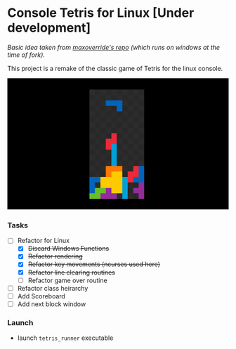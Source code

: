 # Console Tetris for Linux [Under development]

*Basic idea taken from [maxoverride's repo](https://github.com/maxoverride/tetris_console) (which runs on windows at the time of fork).*

This project is a remake of the classic game of Tetris for the linux console.

![Screengrab of the game](Sample_1.png)

### Tasks

- [ ] Refactor for Linux
	- [x] ~~Discard Windows Functions~~
	- [x] ~~Refactor rendering~~
	- [x] ~~Refactor key movements (ncurses used here)~~
	- [x] ~~Refactor line clearing routines~~
	- [ ] Refactor game over routine
- [ ] Refactor class heirarchy
- [ ] Add Scoreboard
- [ ] Add next block window

### Launch

- launch `tetris_runner` executable

<!-- All constant values and look up tables are in the `gameconstants.h` header file. More specifically, it contains a 2D integer array `BlockMatrix` which stores all Tetris blocks, each orientation of each block taking 4x4 locations.

In other words, each block can have **4 orientations**, and there are **7 different types of blocks** in Tetris. `BlockMatrix` is a *(4x7)x(4x4)* 2D array.

The header file `gameresources.h` contains definitions of classes, the objects of which will be used in the main game; namely:
- `GameBoard`
- `TetBlock`

The class `GameBoard` contains all the class variables and methods that are required to print and erase the board on the console screen. It stores the board information as a 2D array.

Update: variables and methods have been added to `GameBoard` for **slashing out** filled rows of the board.
The class `TetBlock` contains all the class variables and methods that are required to:

- **sample** a block from `BlockMatrix`
- **moving** the sampled block on a `GameBoard` object binded with the current object of `TetBlock` class
- **sensing** wall/other blocks in vicinity of the current object. Also checks for overlaps
- **stamping** the block associated with the current object, on the `GameBoard` object binded with it.

The header file `maingame.h` contains the class declaration `MainGame`, the object of which carries an instant of the current game. In other words, it contains instances of `GameBoard`, `TetBlock`, and methods to initialize and run the game. Additional game features such as **score monitoring**, **game over check** will be added to this class (as far as I presume at this point of time).

##Find out the .EXE file in bin/Debug folder
 -->